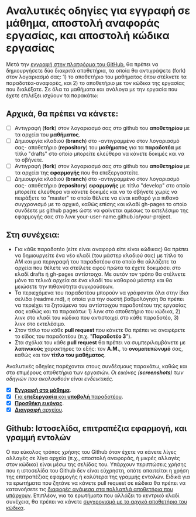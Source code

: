 # Αναλυτικές οδηγίες για εγγραφή σε μάθημα, αποστολή αναφοράς εργασίας, και αποστολή κώδικα εργασίας  

Μετά την [εγγραφή στην πλατφόρμα του GitHub](https://github.com/join), θα πρέπει να δημιουργήσετε δύο διακριτά αποθετήρια, τα οποία θα αντιγράψετε (fork) στον λογαριασμό σας: 1) το αποθετήριο του μαθήματος όπου στέλνετε τα παραδοτέα-αναφορές, και 2) το αποθετήριο με τον κώδικα της εργασίας που διαλέξατε. Σε όλα τα μαθήματα και ανάλογα με την εργασία που έχετε επιλέξει ισχύουν τα παρακάτω:

## Αρχικά, θα πρέπει να κάνετε:
- [ ] Αντιγραφή (**fork**) στον λογαριασμό σας στο github του **αποθετηρίου** με τα αρχεία του **μαθήματος**.
- [ ] Δημιουργία κλαδιού (**branch**) στο -αντιγραμμένο στον λογαριασμό σας- αποθετήριο (**repository**) του **μαθήματος** για τα **παραδοτέα** με τίτλο "drafts" στο οποίο μπορείτε ελεύθερα να κάνετε δοκιμές και να το σβήνετε.
- [ ] Αντιγραφή (**fork**) στον λογαριασμό σας στο github του **αποθετηρίου** με τα αρχεία της **εφαρμογής** που θα επεξεργαστείτε.
- [ ] Δημιουργία κλαδιού (**branch**) στο -αντιγραμμένο στον λογαριασμό σας- αποθετήριο (**repository**) **εφαρμογής** με τίτλο "develop" στο οποίο μπορείτε ελεύθερα να κάνετε δοκιμές και να το σβήνετε χωρίς να πειράξετε το "master" το οποίο θέλετε να είναι καθαρό για πιθανό συγχρονισμό με το αρχικό, καθώς επίσης και κλαδί gh-pages το οποίο συνδέετε με github pages ώστε να φαίνεται αμέσως το εκτελέσιμο της εφαρμογής σας στο λινκ your-user-name.github.io/your-project.

## Στη συνέχεια:
* Για κάθε παραδοτέο (είτε είναι αναφορά είτε είναι κώδικας) θα πρέπει να δημιουργείτε ένα νέο κλαδί (του μάστερ κλαδιού σας) με τίτλο το ΑΜ και μια περιγραφή του παραδοτέου στο οποίο θα αλλάζετε τα αρχεία που θέλετε να στείλετε αφού πρώτα τα έχετε δοκιμάσει στο κλαδί drafts ή gh-pages αντίστοιχα. Με αυτόν τον τρόπο θα στέλνετε μόνο τα τελικά αρχεία σε ένα κλαδί του καθαρού μάστερ και θα μειώσετε την πιθανότητα συγκρούσεων.
* Τα περιεχόμενα του παραδοτέου μπορούν να γράφονται όλα στην ίδια σελίδα (readme.md), η οποία για την σωστή βαθμολόγηση θα πρέπει να περιέχει τα ζητούμενα του αντίστοιχου παραδοτέτου της εργασίας σας καθώς και τα παρακάτω: 1) λινκ στο αποθετήριο του κώδικα, 2) λινκ στο κλαδί του κώδικα που αντιστοιχεί στο κάθε παραδοτέο, 3) λινκ στο εκτελέσιμο.
* Στον τίτλο του κάθε **pull request** που κάνετε θα πρέπει να αναφέρετε το είδος του παραδοτέου (π.χ. "**Παραδοτέο 3**").
* Στα σχόλια του κάθε **pull request** θα πρέπει να συμπεριλαμβάνετε με **λατινικούς** χαρακτήρες τα εξής: τον **Α.Μ.**, το **ονοματεπώνυμό** σας, καθώς και τον **τίτλο του μαθήματος**.

Αναλυτικές οδηγίες παρέχονται στους συνδέσμους παρακάτω, καθώς και στα επιμέρους αποθετήρια των εργασιών.
*Οι εικόνες (**screenshots**) των οδηγιών που ακολουθούν είναι ενδεικτικές.*

- [x] [**Εγγραφή στο μάθημα**](/help/register/).
- [x] [Για **επεξεργασία** και **υποβολή** παραδοτέου](/help/submit/).
- [x] [**Προσθήκη εικόνας**](/help/image/).
- [x] [**Διαγραφή** αρχείου](/help/delete/).

## Github: Ιστοσελίδα, επιτραπέζια εφαρμογή, και γραμμή εντολών
Ο πιο εύκολος τρόπος χρήσης του Github όταν έχετε να κάνετε λίγες αλλαγές σε λίγα αρχεία (π.χ., αποστολή αναφοράς, ή μικρές αλλαγές στον κώδικα) είναι μέσω της σελίδας του. Υπάρχουν περιπτώσεις χρήσης που η ιστοσελίδα του Github δεν είναι εύχρηστη, οπότε απαιτείται η χρήση της επιτραπέζιας εφαρμογής ή καλύτερα της γραμμής εντολών. Ειδικά για τα ερωτήματα που ζητάνε να κάνετε pull request σε κώδικα θα πρέπει να κατανοήσετε τις [διαφορές ανάμεσα στα πολλαπλά αποθετήρια που υπάρχουν](http://stackoverflow.com/questions/3611256/forking-vs-branching-in-github). Επιπλέον, για τα ερωτήματα που αλλάζει το κεντρικό κλαδί συνέχεια, θα πρέπει να κάνετε [συγχρονισμό με το αρχικό αποθετήριο του κώδικα](https://help.github.com/articles/fetching-a-remote/).
